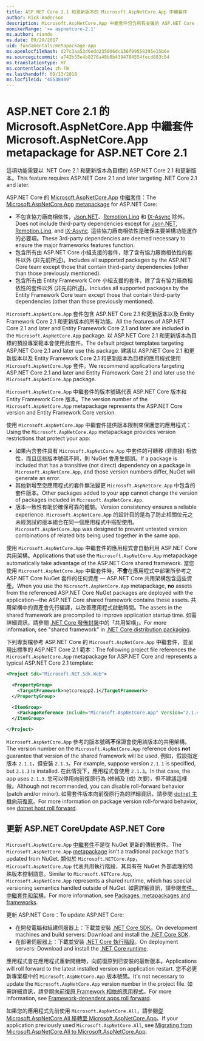 ```yaml
---
title: ASP.NET Core 2.1 和更新版本的 Microsoft.AspNetCore.App 中繼套件
author: Rick-Anderson
description: Microsoft.AspNetCore.App 中繼套件包含所有支援的 ASP.NET Core 和 Entity Framework Core 套件。
monikerRange: '>= aspnetcore-2.1'
ms.author: riande
ms.date: 09/20/2017
uid: fundamentals/metapackage-app
ms.openlocfilehash: d27c3aa53d6edd235006dc136f09558395e15b6e
ms.sourcegitcommit: a742b55e4b8276a48b8b4394784554fecd883c84
ms.translationtype: HT
ms.contentlocale: zh-TW
ms.lasthandoff: 09/13/2018
ms.locfileid: "45538449"
---
```

# <a name="microsoftaspnetcoreapp-metapackage-for-aspnet-core-21"></a><span data-ttu-id="9a11f-103">ASP.NET Core 2.1 的 Microsoft.AspNetCore.App 中繼套件</span><span class="sxs-lookup"><span data-stu-id="9a11f-103">Microsoft.AspNetCore.App metapackage for ASP.NET Core 2.1</span></span>

<span data-ttu-id="9a11f-104">這項功能需要以 .NET Core 2.1 和更新版本為目標的 ASP.NET Core 2.1 和更新版本。</span><span class="sxs-lookup"><span data-stu-id="9a11f-104">This feature requires ASP.NET Core 2.1 and later targeting .NET Core 2.1 and later.</span></span>

<span data-ttu-id="9a11f-105">ASP.NET Core 的 [Microsoft.AspNetCore.App](https://www.nuget.org/packages/Microsoft.AspNetCore.App) [中繼套件](/dotnet/core/packages#metapackages)：</span><span class="sxs-lookup"><span data-stu-id="9a11f-105">The [Microsoft.AspNetCore.App](https://www.nuget.org/packages/Microsoft.AspNetCore.App) [metapackage](/dotnet/core/packages#metapackages) for ASP.NET Core:</span></span>

* <span data-ttu-id="9a11f-106">不包含協力廠商相依性，[Json.NET](https://www.nuget.org/packages/Newtonsoft.Json/)、[Remotion.Linq](https://www.nuget.org/packages/Remotion.Linq/) 和 [IX-Async](https://www.nuget.org/packages/System.Interactive.Async/) 除外。</span><span class="sxs-lookup"><span data-stu-id="9a11f-106">Does not include third-party dependencies except for [Json.NET](https://www.nuget.org/packages/Newtonsoft.Json/), [Remotion.Linq](https://www.nuget.org/packages/Remotion.Linq/), and [IX-Async](https://www.nuget.org/packages/System.Interactive.Async/).</span></span> <span data-ttu-id="9a11f-107">這些協力廠商相依性是確保主要架構功能運作的必要項。</span><span class="sxs-lookup"><span data-stu-id="9a11f-107">These 3rd-party dependencies are deemed necessary to ensure the major frameworks features function.</span></span>
* <span data-ttu-id="9a11f-108">包含所有由 ASP.NET Core 小組支援的套件，除了含有協力廠商相依性的套件以外 (非先前所述)。</span><span class="sxs-lookup"><span data-stu-id="9a11f-108">Includes all supported packages by the ASP.NET Core team except those that contain third-party dependencies (other than those previously mentioned).</span></span>
* <span data-ttu-id="9a11f-109">包含所有由 Entity Framework Core 小組支援的套件，除了含有協力廠商相依性的套件以外 (非先前所述)。</span><span class="sxs-lookup"><span data-stu-id="9a11f-109">Includes all supported packages by the Entity Framework Core team except those that contain third-party dependencies (other than those previously mentioned).</span></span>

<span data-ttu-id="9a11f-110">`Microsoft.AspNetCore.App` 套件包含 ASP.NET Core 2.1 和更新版本以及 Entity Framework Core 2.1 和更新版本的所有功能。</span><span class="sxs-lookup"><span data-stu-id="9a11f-110">All the features of ASP.NET Core 2.1 and later and Entity Framework Core 2.1 and later are included in the `Microsoft.AspNetCore.App` package.</span></span> <span data-ttu-id="9a11f-111">以 ASP.NET Core 2.1 和更新版本為目標的預設專案範本會使用此套件。</span><span class="sxs-lookup"><span data-stu-id="9a11f-111">The default project templates targeting ASP.NET Core 2.1 and later use this package.</span></span> <span data-ttu-id="9a11f-112">建議以 ASP.NET Core 2.1 和更新版本以及 Entity Framework Core 2.1 和更新版本為目標的應用程式使用 `Microsoft.AspNetCore.App` 套件。</span><span class="sxs-lookup"><span data-stu-id="9a11f-112">We recommend applications targeting ASP.NET Core 2.1 and later and Entity Framework Core 2.1 and later use the `Microsoft.AspNetCore.App` package.</span></span>

<span data-ttu-id="9a11f-113">`Microsoft.AspNetCore.App` 中繼套件的版本號碼代表 ASP.NET Core 版本和 Entity Framework Core 版本。</span><span class="sxs-lookup"><span data-stu-id="9a11f-113">The version number of the `Microsoft.AspNetCore.App` metapackage represents the ASP.NET Core version and Entity Framework Core version.</span></span>

<span data-ttu-id="9a11f-114">使用 `Microsoft.AspNetCore.App` 中繼套件提供版本限制來保護您的應用程式：</span><span class="sxs-lookup"><span data-stu-id="9a11f-114">Using the `Microsoft.AspNetCore.App` metapackage provides version restrictions that protect your app:</span></span>

* <span data-ttu-id="9a11f-115">如果內含套件具有 `Microsoft.AspNetCore.App` 中套件的可轉移 (非直接) 相依性，而且這些版本號碼不同，則 NuGet 會產生錯誤。</span><span class="sxs-lookup"><span data-stu-id="9a11f-115">If a package is included that has a transitive (not direct) dependency on a package in `Microsoft.AspNetCore.App`, and those version numbers differ, NuGet will generate an error.</span></span>
* <span data-ttu-id="9a11f-116">其他新增至您應用程式的套件無法變更 `Microsoft.AspNetCore.App` 中包含的套件版本。</span><span class="sxs-lookup"><span data-stu-id="9a11f-116">Other packages added to your app cannot change the version of packages included in `Microsoft.AspNetCore.App`.</span></span>
* <span data-ttu-id="9a11f-117">版本一致性有助於確保可靠的體驗。</span><span class="sxs-lookup"><span data-stu-id="9a11f-117">Version consistency ensures a reliable experience.</span></span> <span data-ttu-id="9a11f-118">`Microsoft.AspNetCore.App` 的設計目的是為了防止相關位元之未經測試的版本組合在同一個應用程式中搭配使用。</span><span class="sxs-lookup"><span data-stu-id="9a11f-118">`Microsoft.AspNetCore.App` was designed to prevent untested version combinations of related bits being used together in the same app.</span></span>

<span data-ttu-id="9a11f-119">使用 `Microsoft.AspNetCore.App` 中繼套件的應用程式會自動利用 ASP.NET Core 共用架構。</span><span class="sxs-lookup"><span data-stu-id="9a11f-119">Applications that use the `Microsoft.AspNetCore.App` metapackage automatically take advantage of the ASP.NET Core shared framework.</span></span> <span data-ttu-id="9a11f-120">當您使用 `Microsoft.AspNetCore.App` 中繼套件時，**不會**在應用程式中部署所參考之 ASP.NET Core NuGet 套件的任何資產 &mdash; ASP.NET Core 共用架構包含這些資產。</span><span class="sxs-lookup"><span data-stu-id="9a11f-120">When you use the `Microsoft.AspNetCore.App` metapackage, **no** assets from the referenced ASP.NET Core NuGet packages are deployed with the application&mdash;the ASP.NET Core shared framework contains these assets.</span></span> <span data-ttu-id="9a11f-121">共用架構中的資產會先行編譯，以改善應用程式啟動時間。</span><span class="sxs-lookup"><span data-stu-id="9a11f-121">The assets in the shared framework are precompiled to improve application startup time.</span></span> <span data-ttu-id="9a11f-122">如需詳細資訊，請參閱 [.NET Core 發佈封裝](/dotnet/core/build/distribution-packaging)中的「共用架構」。</span><span class="sxs-lookup"><span data-stu-id="9a11f-122">For more information, see "shared framework" in [.NET Core distribution packaging](/dotnet/core/build/distribution-packaging).</span></span>

<span data-ttu-id="9a11f-123">下列專案檔參考 ASP.NET Core 的 `Microsoft.AspNetCore.App` 中繼套件，並呈現出標準的 ASP.NET Core 2.1 範本：</span><span class="sxs-lookup"><span data-stu-id="9a11f-123">The following project file references the `Microsoft.AspNetCore.App` metapackage for ASP.NET Core and represents a typical ASP.NET Core 2.1 template:</span></span>

```xml
<Project Sdk="Microsoft.NET.Sdk.Web">

  <PropertyGroup>
    <TargetFramework>netcoreapp2.1</TargetFramework>
  </PropertyGroup>

  <ItemGroup>
    <PackageReference Include="Microsoft.AspNetCore.App" Version="2.1.4" />
  </ItemGroup>

</Project>
```

<span data-ttu-id="9a11f-124">`Microsoft.AspNetCore.App` 參考的版本號碼**不**保證會使用該版本的共用架構。</span><span class="sxs-lookup"><span data-stu-id="9a11f-124">The version number on the `Microsoft.AspNetCore.App` reference does **not** guarantee that version of the shared framework will be used.</span></span> <span data-ttu-id="9a11f-125">例如，假設指定版本 `2.1.1`，但安裝 `2.1.3`。</span><span class="sxs-lookup"><span data-stu-id="9a11f-125">For example, suppose version `2.1.1` is specified, but `2.1.3` is installed.</span></span> <span data-ttu-id="9a11f-126">在此情況下，應用程式會使用 `2.1.3`。</span><span class="sxs-lookup"><span data-stu-id="9a11f-126">In that case, the app uses `2.1.3`.</span></span> <span data-ttu-id="9a11f-127">您可以停用向前復原行為 (修補及 (或) 次要)，但不建議這樣做。</span><span class="sxs-lookup"><span data-stu-id="9a11f-127">Although not recommended, you can disable roll-forward behavior (patch and/or minor).</span></span> <span data-ttu-id="9a11f-128">如需套件版本向前復原行為的詳細資訊，請參閱 [dotnet 主機向前復原](https://github.com/dotnet/core-setup/blob/master/Documentation/design-docs/roll-forward-on-no-candidate-fx.md)。</span><span class="sxs-lookup"><span data-stu-id="9a11f-128">For more information on package version roll-forward behavior, see [dotnet host roll forward](https://github.com/dotnet/core-setup/blob/master/Documentation/design-docs/roll-forward-on-no-candidate-fx.md).</span></span>

## <a name="update-aspnet-core"></a><span data-ttu-id="9a11f-129">更新 ASP.NET Core</span><span class="sxs-lookup"><span data-stu-id="9a11f-129">Update ASP.NET Core</span></span>

<span data-ttu-id="9a11f-130">`Microsoft.AspNetCore.App` [中繼套件](/dotnet/core/packages#metapackages)不是從 NuGet 更新的傳統套件。</span><span class="sxs-lookup"><span data-stu-id="9a11f-130">The `Microsoft.AspNetCore.App` [metapackage](/dotnet/core/packages#metapackages) isn't a traditional package that's updated from NuGet.</span></span> <span data-ttu-id="9a11f-131">類似於 `Microsoft.NETCore.App`，`Microsoft.AspNetCore.App` 代表共用執行階段，其具有在 NuGet 外部處理的特殊版本控制語意。</span><span class="sxs-lookup"><span data-stu-id="9a11f-131">Similar to `Microsoft.NETCore.App`, `Microsoft.AspNetCore.App` represents a shared runtime, which has special versioning semantics handled outside of NuGet.</span></span> <span data-ttu-id="9a11f-132">如需詳細資訊，請參閱[套件、中繼套件和架構](/dotnet/core/packages)。</span><span class="sxs-lookup"><span data-stu-id="9a11f-132">For more information, see [Packages, metapackages and frameworks](/dotnet/core/packages).</span></span>

<span data-ttu-id="9a11f-133">更新 ASP.NET Core：</span><span class="sxs-lookup"><span data-stu-id="9a11f-133">To update ASP.NET Core:</span></span>

* <span data-ttu-id="9a11f-134">在開發電腦和組建伺服器上：下載並安裝 [.NET Core SDK](https://www.microsoft.com/net/download)。</span><span class="sxs-lookup"><span data-stu-id="9a11f-134">On development machines and build servers: Download and install the [.NET Core SDK](https://www.microsoft.com/net/download).</span></span>
* <span data-ttu-id="9a11f-135">在部署伺服器上：下載並安裝 [.NET Core 執行階段](https://www.microsoft.com/net/download)。</span><span class="sxs-lookup"><span data-stu-id="9a11f-135">On deployment servers: Download and install the [.NET Core runtime](https://www.microsoft.com/net/download).</span></span>

 <span data-ttu-id="9a11f-136">應用程式會在應用程式重新開機時，向前復原到已安裝的最新版本。</span><span class="sxs-lookup"><span data-stu-id="9a11f-136">Applications will roll forward to the latest installed version on application restart.</span></span> <span data-ttu-id="9a11f-137">您不必更新專案檔中的 `Microsoft.AspNetCore.App` 版本號碼。</span><span class="sxs-lookup"><span data-stu-id="9a11f-137">It's not necessary to update the `Microsoft.AspNetCore.App` version number in the project file.</span></span> <span data-ttu-id="9a11f-138">如需詳細資訊，請參閱[向前復原 Framework 相依的應用程式](/dotnet/core/versions/selection#framework-dependent-apps-roll-forward)。</span><span class="sxs-lookup"><span data-stu-id="9a11f-138">For more information, see [Framework-dependent apps roll forward](/dotnet/core/versions/selection#framework-dependent-apps-roll-forward).</span></span>

<span data-ttu-id="9a11f-139">如果您的應用程式先前使用 `Microsoft.AspNetCore.All`，請參閱[從 Microsoft.AspNetCore.All 移轉至 Microsoft.AspNetCore.App](xref:fundamentals/metapackage#migrate)。</span><span class="sxs-lookup"><span data-stu-id="9a11f-139">If your application previously used `Microsoft.AspNetCore.All`, see [Migrating from Microsoft.AspNetCore.All to Microsoft.AspNetCore.App](xref:fundamentals/metapackage#migrate).</span></span>
